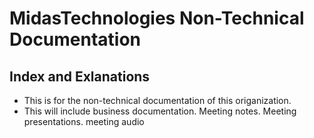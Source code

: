 # MidasTechnologies Non-Technical Documentation 

## Index and Exlanations 
- This is for the non-technical documentation of this origanization. 
- This will include business documentation. Meeting notes. Meeting presentations. meeting audio 
